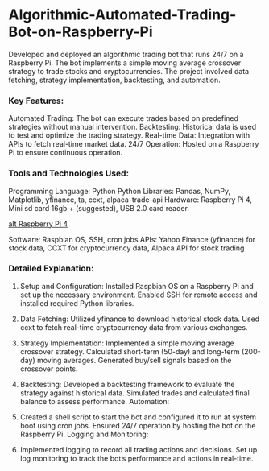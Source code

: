 # Algorithmic-Automated-Trading-Bot-on-Raspberry-Pi
Developed and deployed an algorithmic trading bot that runs 24/7 on a Raspberry Pi. The bot implements a simple moving average crossover strategy to trade stocks and cryptocurrencies. The project involved data fetching, strategy implementation, backtesting, and automation.

### Key Features:

Automated Trading: The bot can execute trades based on predefined strategies without manual intervention. Backtesting: Historical data is used to test and optimize the trading strategy. Real-time Data: Integration with APIs to fetch real-time market data. 24/7 Operation: Hosted on a Raspberry Pi to ensure continuous operation.

### Tools and Technologies Used:

Programming Language: Python 
Python Libraries: Pandas, NumPy, Matplotlib, yfinance, ta, ccxt, alpaca-trade-api 
Hardware: Raspberry Pi 4, Mini sd card 16gb + (suggested), USB 2.0 card reader.

[alt Raspberry Pi 4](https://assets.raspberrypi.com/static/raspberry-pi-4-labelled-f5e5dcdf6a34223235f83261fa42d1e8.png)

Software: Raspbian OS, SSH, cron jobs 
APIs: Yahoo Finance (yfinance) for stock data, CCXT for cryptocurrency data, Alpaca API for stock trading

### Detailed Explanation:

1. Setup and Configuration: Installed Raspbian OS on a Raspberry Pi and set up the necessary environment. Enabled SSH for remote access and installed required Python libraries.

2. Data Fetching: Utilized yfinance to download historical stock data. Used ccxt to fetch real-time cryptocurrency data from various exchanges.

3. Strategy Implementation: Implemented a simple moving average crossover strategy. Calculated short-term (50-day) and long-term (200-day) moving averages. Generated buy/sell signals based on the crossover points.

4. Backtesting: Developed a backtesting framework to evaluate the strategy against historical data. Simulated trades and calculated final balance to assess performance. Automation:

5. Created a shell script to start the bot and configured it to run at system boot using cron jobs. Ensured 24/7 operation by hosting the bot on the Raspberry Pi. Logging and Monitoring:

6. Implemented logging to record all trading actions and decisions. Set up log monitoring to track the bot’s performance and actions in real-time.
